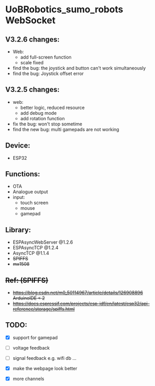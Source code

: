 # UoBRobotics_sumo_robots WebSocket

## V3.2.6 changes:
- Web:
  - add full-screen function
  - scale fixed
- find the bug: the joystick and button can't work simultaneously
- find the bug: Joystick offset error

## V3.2.5 changes:
- web:
  - better logic, reduced resource
  - add debug mode
  - add rotation function
- fix the bug: won't stop sometime
- find the new bug: multi gamepads are not working

## Device:
* ESP32

## Functions:
* OTA
* Analogue output
* input:
  * touch screen
  * mouse
  * gamepad

## Library:
* ESPAsyncWebServer @1.2.6
* ESPAsyncTCP @1.2.4
* AsyncTCP @1.1.4
* <del>SPIFFS
* <del>mx1508

## <del>Ref: (SPIFFS)
* <del>https://blog.csdn.net/m0_50114967/article/details/126908896 ArduinoIDE < 2
* <del>https://docs.espressif.com/projects/esp-idf/en/latest/esp32/api-reference/storage/spiffs.html

## TODO:
- [x] support for gamepad
- [ ] voltage feedback
- [ ] signal feedback e.g. wifi db ...
- [x] make the webpage look better
- [x] more channels

